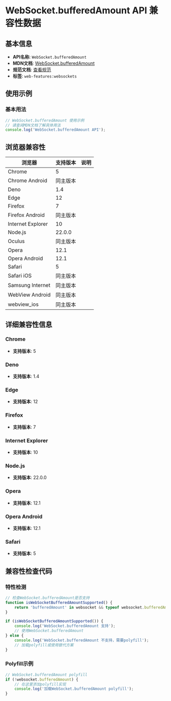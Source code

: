 # WebSocket.bufferedAmount API 兼容性数据

## 基本信息

- **API名称**: `WebSocket.bufferedAmount`
- **MDN文档**: [WebSocket.bufferedAmount](https://developer.mozilla.org/docs/Web/API/WebSocket/bufferedAmount)
- **规范文档**: [查看规范](https://websockets.spec.whatwg.org/#ref-for-dom-websocket-bufferedamount①)
- **标签**: `web-features:websockets`

## 使用示例

### 基本用法

```javascript
// WebSocket.bufferedAmount 使用示例
// 请查阅MDN文档了解具体用法
console.log('WebSocket.bufferedAmount API');
```

## 浏览器兼容性

| 浏览器 | 支持版本 | 说明 |
|--------|----------|------|
| Chrome | 5 |  |
| Chrome Android | 同主版本 |  |
| Deno | 1.4 |  |
| Edge | 12 |  |
| Firefox | 7 |  |
| Firefox Android | 同主版本 |  |
| Internet Explorer | 10 |  |
| Node.js | 22.0.0 |  |
| Oculus | 同主版本 |  |
| Opera | 12.1 |  |
| Opera Android | 12.1 |  |
| Safari | 5 |  |
| Safari iOS | 同主版本 |  |
| Samsung Internet | 同主版本 |  |
| WebView Android | 同主版本 |  |
| webview_ios | 同主版本 |  |

## 详细兼容性信息

### Chrome

- **支持版本**: 5

### Deno

- **支持版本**: 1.4

### Edge

- **支持版本**: 12

### Firefox

- **支持版本**: 7

### Internet Explorer

- **支持版本**: 10

### Node.js

- **支持版本**: 22.0.0

### Opera

- **支持版本**: 12.1

### Opera Android

- **支持版本**: 12.1

### Safari

- **支持版本**: 5

## 兼容性检查代码

### 特性检测

```javascript
// 检查WebSocket.bufferedAmount是否支持
function isWebSocketBufferedAmountSupported() {
    return 'bufferedAmount' in websocket && typeof websocket.bufferedAmount === 'function';
}

if (isWebSocketBufferedAmountSupported()) {
    console.log('WebSocket.bufferedAmount 支持');
    // 使用WebSocket.bufferedAmount
} else {
    console.log('WebSocket.bufferedAmount 不支持，需要polyfill');
    // 加载polyfill或使用替代方案
}
```

### Polyfill示例

```javascript
// WebSocket.bufferedAmount polyfill
if (!websocket.bufferedAmount) {
    // 在这里添加polyfill实现
    console.log('加载WebSocket.bufferedAmount polyfill');
}
```

